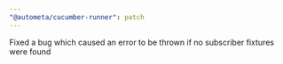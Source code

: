 ```yaml
---
"@autometa/cucumber-runner": patch
---
```


Fixed a bug which caused an error to be thrown if no subscriber fixtures were found
